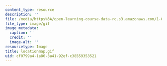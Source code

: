 ```yaml
---
content_type: resource
description: ''
file: /media/https%3A/open-learning-course-data-rc.s3.amazonaws.com/1-012-introduction-to-civil-engineering-design-spring-2002/cf0799a41a863a4192efc38559353521_locationmap.gif
file_type: image/gif
image_metadata:
  caption: ''
  credit: ''
  image-alt: ''
resourcetype: Image
title: locationmap.gif
uid: cf0799a4-1a86-3a41-92ef-c38559353521
---
```

